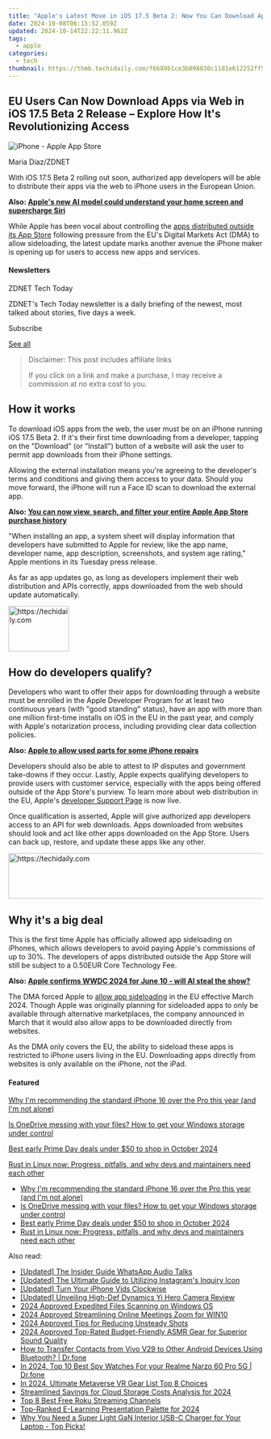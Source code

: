 ```yaml
---
title: "Apple's Latest Move in iOS 17.5 Beta 2: Now You Can Download Apps Online Directly, Exclusive Info for European Users"
date: 2024-10-08T06:15:52.059Z
updated: 2024-10-14T22:22:11.962Z
tags:
  - apple
categories:
  - tech
thumbnail: https://thmb.techidaily.com/f6689b1ce3b098830c1181e612252ff5b928460b4d7d4122dbd300e015bd5d6c.jpg
---
```


## EU Users Can Now Download Apps via Web in iOS 17.5 Beta 2 Release – Explore How It's Revolutionizing Access

![iPhone - Apple App Store](https://www.zdnet.com/a/img/resize/b6728a7d314549b0ea21717b5ea633fb9d589ad7/2024/03/01/2599876b-1cbb-4d83-906e-6a3247d671d0/app-store.jpg?auto=webp&width=1280)

Maria Diaz/ZDNET

With iOS 17.5 Beta 2 rolling out soon, authorized app developers will be able to distribute their apps via the web to iPhone users in the European Union. 

**Also: [Apple's new AI model could understand your home screen and supercharge Siri](https://www.zdnet.com/article/apples-new-ai-model-can-understand-your-home-screen-and-supercharge-siri/)**

While Apple has been vocal about controlling the [apps distributed outside its App Store](https://www.zdnet.com/article/can-i-sideload-apps-on-iphone-without-jailbreaking/) following pressure from the EU's Digital Markets Act (DMA) to allow sideloading, the latest update marks another avenue the iPhone maker is opening up for users to access new apps and services.

#### Newsletters

ZDNET Tech Today

ZDNET's Tech Today newsletter is a daily briefing of the newest, most talked about stories, five days a week.

 Subscribe

[See all](https://www.zdnet.com/newsletters/)

>  Disclaimer: This post includes affiliate links
>
>  If you click on a link and make a purchase, I may receive a commission at no extra cost to you.
>

## How it works

To download iOS apps from the web, the user must be on an iPhone running iOS 17.5 Beta 2\. If it's their first time downloading from a developer, tapping on the "Download" (or "Install") button of a website will ask the user to permit app downloads from their iPhone settings.

Allowing the external installation means you're agreeing to the developer's terms and conditions and giving them access to your data. Should you move forward, the iPhone will run a Face ID scan to download the external app. 

**Also: [You can now view, search, and filter your entire Apple App Store purchase history](https://www.zdnet.com/article/view-and-filter-your-entire-apple-app-store-purchase-history/)**

"When installing an app, a system sheet will display information that developers have submitted to Apple for review, like the app name, developer name, app description, screenshots, and system age rating," Apple mentions in its Tuesday press release. 

As far as app updates go, as long as developers implement their web distribution and APIs correctly, apps downloaded from the web should update automatically.

<!-- affiliate ads begin -->
<a href="https://bluettiit.sjv.io/c/5597632/2148127/17093" target="_top" id="2148127">
  <img src="//a.impactradius-go.com/display-ad/17093-2148127" border="0" alt="https://techidaily.com" width="120" height="90"/>
</a>
<img height="0" width="0" src="https://bluettiit.sjv.io/i/5597632/2148127/17093" style="position:absolute;visibility:hidden;" border="0" />
<!-- affiliate ads end -->

## How do developers qualify?

Developers who want to offer their apps for downloading through a website must be enrolled in the Apple Developer Program for at least two continuous years (with "good standing" status), have an app with more than one million first-time installs on iOS in the EU in the past year, and comply with Apple's notarization process, including providing clear data collection policies. 

**Also: [Apple to allow used parts for some iPhone repairs](https://www.zdnet.com/article/apple-to-allow-used-parts-for-some-iphone-repairs/)**

Developers should also be able to attest to IP disputes and government take-downs if they occur. Lastly, Apple expects qualifying developers to provide users with customer service, especially with the apps being offered outside of the App Store's purview. To learn more about web distribution in the EU, Apple's [developer Support Page](https://developer.apple.com/support/web-distribution-eu/) is now live.

Once qualification is asserted, Apple will give authorized app developers access to an API for web downloads. Apps downloaded from websites should look and act like other apps downloaded on the App Store. Users can back up, restore, and update these apps like any other.

<!-- affiliate ads begin -->
<a href="https://appsumo.8odi.net/c/5597632/2094477/7443" target="_top" id="2094477">
  <img src="//a.impactradius-go.com/display-ad/7443-2094477" border="0" alt="https://techidaily.com" width="728" height="90"/>
</a>
<img height="0" width="0" src="https://appsumo.8odi.net/i/5597632/2094477/7443" style="position:absolute;visibility:hidden;" border="0" />
<!-- affiliate ads end -->

## Why it's a big deal

This is the first time Apple has officially allowed app sideloading on iPhones, which allows developers to avoid paying Apple's commissions of up to 30%. The developers of apps distributed outside the App Store will still be subject to a 0.50EUR Core Technology Fee. 

**Also: [Apple confirms WWDC 2024 for June 10 - will AI steal the show?](https://www.zdnet.com/article/apple-confirms-wwdc-2024-for-june-10-will-ai-steal-the-show/)**

The DMA forced Apple to [allow app sideloading](https://www.zdnet.com/article/apple-oks-sideloading-apps-in-the-eu-with-these-restrictions/) in the EU effective March 2024\. Though Apple was originally planning for sideloaded apps to only be available through alternative marketplaces, the company announced in March that it would also allow apps to be downloaded directly from websites. 

As the DMA only covers the EU, the ability to sideload these apps is restricted to iPhone users living in the EU. Downloading apps directly from websites is only available on the iPhone, not the iPad. 

#### Featured

[Why I'm recommending the standard iPhone 16 over the Pro this year (and I'm not alone)](https://www.zdnet.com/article/why-im-recommending-the-standard-iphone-16-over-the-pro-this-year-and-im-not-alone/ "Why I'm recommending the standard iPhone 16 over the Pro this year (and I'm not alone)")

[Is OneDrive messing with your files? How to get your Windows storage under control](https://www.zdnet.com/article/is-onedrive-messing-with-your-files-how-to-get-your-windows-storage-under-control/ "Is OneDrive messing with your files? How to get your Windows storage under control")

[Best early Prime Day deals under $50 to shop in October 2024](https://www.zdnet.com/article/best-early-prime-day-deals-under-50/ "Best early Prime Day deals under $50 to shop in October 2024")

[Rust in Linux now: Progress, pitfalls, and why devs and maintainers need each other](https://www.zdnet.com/article/rust-in-linux-now-progress-pitfalls-and-why-devs-and-maintainers-need-each-other/ "Rust in Linux now: Progress, pitfalls, and why devs and maintainers need each other")

* [Why I'm recommending the standard iPhone 16 over the Pro this year (and I'm not alone)](https://www.zdnet.com/article/why-im-recommending-the-standard-iphone-16-over-the-pro-this-year-and-im-not-alone/ "Why I'm recommending the standard iPhone 16 over the Pro this year (and I'm not alone)")
* [Is OneDrive messing with your files? How to get your Windows storage under control](https://www.zdnet.com/article/is-onedrive-messing-with-your-files-how-to-get-your-windows-storage-under-control/ "Is OneDrive messing with your files? How to get your Windows storage under control")
* [Best early Prime Day deals under $50 to shop in October 2024](https://www.zdnet.com/article/best-early-prime-day-deals-under-50/ "Best early Prime Day deals under $50 to shop in October 2024")
* [Rust in Linux now: Progress, pitfalls, and why devs and maintainers need each other](https://www.zdnet.com/article/rust-in-linux-now-progress-pitfalls-and-why-devs-and-maintainers-need-each-other/ "Rust in Linux now: Progress, pitfalls, and why devs and maintainers need each other")

<ins class="adsbygoogle"
     style="display:block"
     data-ad-format="autorelaxed"
     data-ad-client="ca-pub-7571918770474297"
     data-ad-slot="1223367746"></ins>

<ins class="adsbygoogle"
     style="display:block"
     data-ad-client="ca-pub-7571918770474297"
     data-ad-slot="8358498916"
     data-ad-format="auto"
     data-full-width-responsive="true"></ins>

<span class="atpl-alsoreadstyle">Also read:</span>
<div><ul>
<li><a href="https://some-tips.techidaily.com/updated-the-insider-guide-whatsapp-audio-talks/"><u>[Updated] The Insider Guide WhatsApp Audio Talks</u></a></li>
<li><a href="https://instagram-video-recordings.techidaily.com/updated-the-ultimate-guide-to-utilizing-instagrams-inquiry-icon/"><u>[Updated] The Ultimate Guide to Utilizing Instagram's Inquiry Icon</u></a></li>
<li><a href="https://some-tips.techidaily.com/updated-turn-your-iphone-vids-clockwise/"><u>[Updated] Turn Your iPhone Vids Clockwise</u></a></li>
<li><a href="https://some-tips.techidaily.com/updated-unveiling-high-def-dynamics-yi-hero-camera-review/"><u>[Updated] Unveiling High-Def Dynamics Yi Hero Camera Review</u></a></li>
<li><a href="https://some-knowledge.techidaily.com/2024-approved-expedited-files-scanning-on-windows-os/"><u>2024 Approved Expedited Files Scanning on Windows OS</u></a></li>
<li><a href="https://some-approaches.techidaily.com/2024-approved-streamlining-online-meetings-zoom-for-win10/"><u>2024 Approved Streamlining Online Meetings Zoom for WIN10</u></a></li>
<li><a href="https://some-tips.techidaily.com/2024-approved-tips-for-reducing-unsteady-shots/"><u>2024 Approved Tips for Reducing Unsteady Shots</u></a></li>
<li><a href="https://some-tips.techidaily.com/2024-approved-top-rated-budget-friendly-asmr-gear-for-superior-sound-quality/"><u>2024 Approved Top-Rated Budget-Friendly ASMR Gear for Superior Sound Quality</u></a></li>
<li><a href="https://blog-min.techidaily.com/how-to-transfer-contacts-from-vivo-v29-to-other-android-devices-using-bluetooth-drfone-by-drfone-transfer-from-android-transfer-from-android/"><u>How to Transfer Contacts from Vivo V29 to Other Android Devices Using Bluetooth? | Dr.fone</u></a></li>
<li><a href="https://android-location-track.techidaily.com/in-2024-top-10-best-spy-watches-for-your-realme-narzo-60-pro-5g-drfone-by-drfone-virtual-android/"><u>In 2024, Top 10 Best Spy Watches For your Realme Narzo 60 Pro 5G | Dr.fone</u></a></li>
<li><a href="https://some-tips.techidaily.com/in-2024-ultimate-metaverse-vr-gear-list-top-8-choices/"><u>In 2024, Ultimate Metaverse VR Gear List Top 8 Choices</u></a></li>
<li><a href="https://fox-direct.techidaily.com/streamlined-savings-for-cloud-storage-costs-analysis-for-2024/"><u>Streamlined Savings for Cloud Storage Costs Analysis for 2024</u></a></li>
<li><a href="https://technical-tips.techidaily.com/top-8-best-free-roku-streaming-channels/"><u>Top 8 Best Free Roku Streaming Channels</u></a></li>
<li><a href="https://some-tips.techidaily.com/top-ranked-e-learning-presentation-palette-for-2024/"><u>Top-Ranked E-Learning Presentation Palette for 2024</u></a></li>
<li><a href="https://hardware-tips.techidaily.com/why-you-need-a-super-light-gan-interior-usb-c-charger-for-your-laptop-top-picks/"><u>Why You Need a Super Light GaN Interior USB-C Charger for Your Laptop - Top Picks!</u></a></li>
</ul></div>

